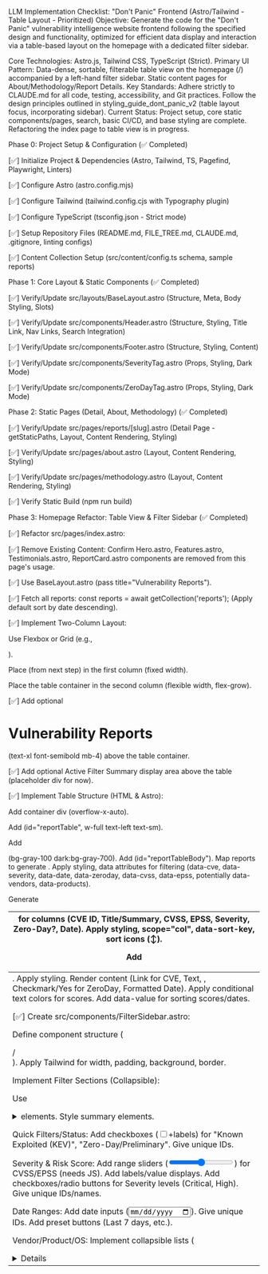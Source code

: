 LLM Implementation Checklist: "Don't Panic" Frontend (Astro/Tailwind - Table Layout - Prioritized)
Objective: Generate the code for the "Don't Panic" vulnerability intelligence website frontend following the specified design and functionality, optimized for efficient data display and interaction via a table-based layout on the homepage with a dedicated filter sidebar.

Core Technologies: Astro.js, Tailwind CSS, TypeScript (Strict).
Primary UI Pattern: Data-dense, sortable, filterable table view on the homepage (/) accompanied by a left-hand filter sidebar. Static content pages for About/Methodology/Report Details.
Key Standards: Adhere strictly to CLAUDE.md for all code, testing, accessibility, and Git practices. Follow the design principles outlined in styling_guide_dont_panic_v2 (table layout focus, incorporating sidebar).
Current Status: Project setup, core static components/pages, search, basic CI/CD, and base styling are complete. Refactoring the index page to table view is in progress.

Phase 0: Project Setup & Configuration (✅ Completed)

[✅] Initialize Project & Dependencies (Astro, Tailwind, TS, Pagefind, Playwright, Linters)

[✅] Configure Astro (astro.config.mjs)

[✅] Configure Tailwind (tailwind.config.cjs with Typography plugin)

[✅] Configure TypeScript (tsconfig.json - Strict mode)

[✅] Setup Repository Files (README.md, FILE_TREE.md, CLAUDE.md, .gitignore, linting configs)

[✅] Content Collection Setup (src/content/config.ts schema, sample reports)

Phase 1: Core Layout & Static Components (✅ Completed)

[✅] Verify/Update src/layouts/BaseLayout.astro (Structure, Meta, Body Styling, Slots)

[✅] Verify/Update src/components/Header.astro (Structure, Styling, Title Link, Nav Links, Search Integration)

[✅] Verify/Update src/components/Footer.astro (Structure, Styling, Content)

[✅] Verify/Update src/components/SeverityTag.astro (Props, Styling, Dark Mode)

[✅] Verify/Update src/components/ZeroDayTag.astro (Props, Styling, Dark Mode)

Phase 2: Static Pages (Detail, About, Methodology) (✅ Completed)

[✅] Verify/Update src/pages/reports/[slug].astro (Detail Page - getStaticPaths, Layout, Content Rendering, Styling)

[✅] Verify/Update src/pages/about.astro (Layout, Content Rendering, Styling)

[✅] Verify/Update src/pages/methodology.astro (Layout, Content Rendering, Styling)

[✅] Verify Static Build (npm run build)

Phase 3: Homepage Refactor: Table View & Filter Sidebar (✅ Completed)

[✅] Refactor src/pages/index.astro:

[✅] Remove Existing Content: Confirm Hero.astro, Features.astro, Testimonials.astro, ReportCard.astro components are removed from this page's usage.

[✅] Use BaseLayout.astro (pass title="Vulnerability Reports").

[✅] Fetch all reports: const reports = await getCollection('reports'); (Apply default sort by date descending).

[✅] Implement Two-Column Layout:

Use Flexbox or Grid (e.g., <div class="flex flex-col md:flex-row">).

Place <FilterSidebar reports={reports} /> (from next step) in the first column (fixed width).

Place the table container in the second column (flexible width, flex-grow).

[✅] Add optional <h1>Vulnerability Reports</h1> (text-xl font-semibold mb-4) above the table container.

[✅] Add optional Active Filter Summary display area above the table (placeholder div for now).

[✅] Implement Table Structure (HTML & Astro):

Add container div (overflow-x-auto).

Add <table> (id="reportTable", w-full text-left text-sm).

Add <thead> (bg-gray-100 dark:bg-gray-700). Add <th> for columns (CVE ID, Title/Summary, CVSS, EPSS, Severity, Zero-Day?, Date). Apply styling, scope="col", data-sort-key, sort icons (<span>↕</span>).

Add <tbody> (id="reportTableBody"). Map reports to generate <tr>. Apply styling, data attributes for filtering (data-cve, data-severity, data-date, data-zeroday, data-cvss, data-epss, potentially data-vendors, data-products).

Generate <td>. Apply styling. Render content (Link for CVE, Text, <SeverityTag>, Checkmark/Yes for ZeroDay, Formatted Date). Apply conditional text colors for scores. Add data-value for sorting scores/dates.

[✅] Create src/components/FilterSidebar.astro:

Define component structure (<aside>/<div>). Apply Tailwind for width, padding, background, border.

Implement Filter Sections (Collapsible):

Use <details>/<summary> elements. Style summary elements.

Quick Filters/Status: Add checkboxes (<input type="checkbox">+labels) for "Known Exploited (KEV)", "Zero-Day/Preliminary". Give unique IDs.

Severity & Risk Score: Add range sliders (<input type="range">) for CVSS/EPSS (needs JS). Add labels/value displays. Add checkboxes/radio buttons for Severity levels (Critical, High). Give unique IDs/names.

Date Ranges: Add date inputs (<input type="date">). Give unique IDs. Add preset buttons (Last 7 days, etc.).

Vendor/Product/OS: Implement collapsible lists (<details>). Add placeholder structure (dynamic population via JS later). Add checkboxes for items. Add search input within lists if needed.

Add "Reset Filters" Button: Style appropriately. Give ID.

[✅] Verify Layout: Run npm run dev. Check the two-column layout, sidebar structure, table structure, responsiveness. Ensure data attributes are present.

[✅] Cleanup Vestigial Components:

[✅] Delete Unused Files: Confirm Hero.astro, Features.astro, Testimonials.astro, ReportCard.astro and their tests are deleted.

[✅] Remove Unused Imports.

[✅] Update FILE_TREE.md (after removals and adding FilterSidebar.astro).

Phase 4: Client-Side JavaScript for Interactivity (✅ Completed)

[✅] Implement JavaScript Logic (e.g., in separate .ts file imported by index.astro with <script>):

[✅] Get DOM References: Get table body, all filter controls in the sidebar, sortable headers, reset button, active filter display.

[✅] Initialization Function: Call on DOMContentLoaded. Read URLSearchParams. Store initial state. Set filter control values. Initialize sliders/dynamic lists. Call applySorting(), applyFiltering(), handleHighlighting(). Add event listeners.

[✅] URL Update Function (updateURL()): Takes state, constructs URLSearchParams, uses history.pushState.

[✅] Sorting Logic (applySorting(), handleSortClick()): Implement/verify sorting based on data-value or text, handling types. Update DOM order. Update sort icons. Update URL.

[✅] Filtering Logic (applyFiltering(), handleFilterChange()): Implement/verify reading all sidebar filter values. Iterate rows, check data attributes against all filters. Update row visibility (row.hidden). Update URL. Update active filter summary display.

[✅] Reset Filters Logic: Implement listener. Clear state/inputs. Call applyFiltering(), updateURL().

[✅] Highlighting Logic (handleHighlighting()): Implement/verify localStorage timestamp comparison. Add/remove new-report class. Update timestamp.

[✅] Define Highlighting Style: Add CSS rule for .new-report with optional fade-out animation.

[✅] Test Interactivity: Thoroughly test sorting, all filter types, combinations, reset, URL state, highlighting.

Phase 5: Report Syncing (❌ Not Started / ❗ High Priority)

[ ] Implement Automated Report Syncing:

[ ] Finalize sync strategy (GitHub Action pulling from Repo 2, S3 trigger, etc.).

[ ] Implement/Update the corresponding GitHub workflow (e.g., sync_reports.yml). Ensure reliable placement of .md files into src/content/reports/.

[ ] Test the sync process thoroughly.

[ ] Document the sync process (docs/report-syncing.md).

Phase 6: Testing & Accessibility (Ongoing / ❗ Medium Priority)

[ ] Write/Update E2E Tests (Playwright):

[ ] Test initial table load with sidebar.

[ ] Test sorting functionality (Date, CVSS).

[ ] Test filtering functionality using sidebar controls (severity, date, etc.).

[ ] Test URL state updates on sort/filter.

[✅] Test navigation (detail/about/methodology).

[✅] Test Pagefind search.

[⚠️] Improve Accessibility:

[ ] Conduct accessibility audit (WCAG compliance) using axe or similar tools.

[✅] Fix any identified contrast, focus order, or semantic issues.

[✅] Ensure proper ARIA attributes for table, controls, and dynamic regions.

[ ] Add keyboard navigation improvements (e.g., skip-to-content link).

[ ] Test with screen readers.

Phase 7: Final Review & Enhancements (Future / Low Priority)

[❌] Perform Performance Optimization: Lighthouse audit, image optimization, bundle analysis.

[❌] Enhance Report Visualization: Charts, timelines, related vulnerabilities on detail pages.

[❌] Final Review & Cleanup: Manual testing (browsers/screens), code cleanup (unused vars/imports/CSS), ensure FILE_TREE.md is accurate.